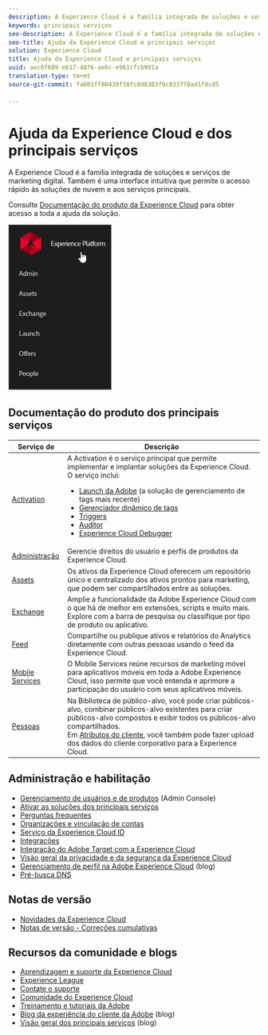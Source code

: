 ```yaml
---
description: A Experience Cloud é a família integrada de soluções e serviços de marketing digital. Também é uma interface intuitiva que permite o acesso rápido às soluções de nuvem e aos serviços principais.
keywords: principais serviços
seo-description: A Experience Cloud é a família integrada de soluções e serviços de marketing digital. Também é uma interface intuitiva que permite o acesso rápido às soluções de nuvem e aos serviços principais.
seo-title: Ajuda da Experience Cloud e principais serviços
solution: Experience Cloud
title: Ajuda da Experience Cloud e principais serviços
uuid: aec6f689-e617-4876-ae6c-e961cfcb991a
translation-type: tm+mt
source-git-commit: fa601ff80430f38fc0d8303f9c833778ad1f8cd5

---
```



# Ajuda da Experience Cloud e dos principais serviços

A Experience Cloud é a família integrada de soluções e serviços de marketing digital. Também é uma interface intuitiva que permite o acesso rápido às soluções de nuvem e aos serviços principais.

Consulte [Documentação do produto da Experience Cloud](landing/experience-cloud-home.md) para obter acesso a toda a ajuda da solução.

![](assets/experience-cloud-core-services.png)

## Documentação do produto dos principais serviços

| Serviço de  | Descrição |
|--- |--- |
| [Activation](activation/activation.md) | A Activation é o serviço principal que permite implementar e implantar soluções da Experience Cloud. O serviço inclui:<ul><li>[Launch da Adobe](https://docs.adobelaunch.com/) (a solução de gerenciamento de tags mais recente)</li><li>[Gerenciador dinâmico de tags](https://marketing.adobe.com/resources/help/en_US/dtm/)</li><li>[Triggers](activation/triggers.md)</li><li>[Auditor](https://marketing.adobe.com/resources/help/en_US/auditor/)</li><li>[Experience Cloud Debugger](https://marketing.adobe.com/resources/help/en_US/experience-cloud-debugger/)</li></ul> |
| [Administração](admin-getting-started/admin-getting-started.md) | Gerencie direitos do usuário e perfis de produtos da Experience Cloud. |
| [Assets](experience-cloud-assets/experience-cloud-assets.md) | Os ativos da Experience Cloud oferecem um repositório único e centralizado dos ativos prontos para marketing, que podem ser compartilhados entre as soluções. |
| [Exchange](https://experiencecloud.adobeexchange.com/) | Amplie a funcionalidade da Adobe Experience Cloud com o que há de melhor em extensões, scripts e muito mais. Explore com a barra de pesquisa ou classifique por tipo de produto ou aplicativo. |
| [Feed](feed.md) | Compartilhe ou publique ativos e relatórios do Analytics diretamente com outras pessoas usando o feed da Experience Cloud. |
| [Mobile Services](https://marketing.adobe.com/resources/help/en_US/mobile/) | O Mobile Services reúne recursos de marketing móvel para aplicativos móveis em toda a Adobe Experience Cloud, isso permite que você entenda e aprimore a participação do usuário com seus aplicativos móveis. |
| [Pessoas](audience-library/audience-library.md) | Na Biblioteca de público-alvo, você pode criar públicos-alvo, combinar públicos-alvo existentes para criar públicos-alvo compostos e exibir todos os públicos-alvo compartilhados.<br>Em [Atributos do cliente](attributes/attributes.md), você também pode fazer upload dos dados do cliente corporativo para a Experience Cloud. |

## Administração e habilitação

* [Gerenciamento de usuários e de produtos](admin-getting-started/admin-getting-started.md) (Admin Console)
* [Ativar as soluções dos principais serviços](core-services/core-services.md)
* [Perguntas frequentes](admin-getting-started/admin-getting-started.md)
* [Organizações e vinculação de contas](admin-getting-started/organizations.md)
* [Serviço da Experience Cloud ID](https://marketing.adobe.com/resources/help/en_US/mcvid/)
* [Integrações](marketing-cloud-integrations.md)
* [Integração do Adobe Target com a Experience Cloud](https://marketing.adobe.com/resources/help/en_US/target/a4t/c_integrating_target_with_mac.html)
* [Visão geral da privacidade e da segurança da Experience Cloud](assets/Adobe-Marketing-Cloud-Privacy-and-Security-Overview.pdf)
* [Gerenciamento de perfil na Adobe Experience Cloud](https://theblog.adobe.com/profile-management-adobe-marketing-cloud-comes-together/) (blog)
* [Pré-busca DNS](admin-getting-started/admin-getting-started.md#concept_6BC8C6856E3644F8956D7AD0A96383B7)

## Notas de versão

* [Novidades da Experience Cloud](marketing-cloud-interface/marketing-cloud-interface.md#concept_9A4370BD59744928BDC9F87E978798B3)
* [Notas de versão - Correções cumulativas](marketing-cloud-interface/release-notes.md#concept_F5C9FF69A5B44395BB5FA0552F4E9175)

## Recursos da comunidade e blogs

* [Aprendizagem e suporte da Experience Cloud](https://helpx.adobe.com/support/experience-cloud.html)
* [Experience League](https://landing.adobe.com/experience-league/)
* [Contate o suporte](https://helpx.adobe.com/contact/enterprise-support.ec.html)
* [Comunidade do Experience Cloud](https://forums.adobe.com/community/experience-cloud)
* [Treinamento e tutoriais da Adobe](https://helpx.adobe.com/learning.html?promoid=KAUDK)
* [Blog da experiência do cliente da Adobe](https://theblog.adobe.com/customer-experience/) (blog)
* [Visão geral dos principais serviços](https://theblog.adobe.com/part-2-capturing-leveraging-consumer-behavior-adobe-marketing-cloud/) (blog)
